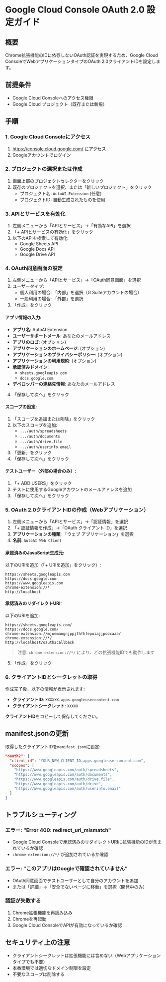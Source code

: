 # Google Cloud Console OAuth 2.0 設定ガイド

## 概要
Chrome拡張機能のIDに依存しないOAuth認証を実現するため、Google Cloud ConsoleでWebアプリケーションタイプのOAuth 2.0クライアントIDを設定します。

## 前提条件
- Google Cloud Consoleへのアクセス権限
- Google Cloud プロジェクト（既存または新規）

## 手順

### 1. Google Cloud Consoleにアクセス
1. https://console.cloud.google.com/ にアクセス
2. Googleアカウントでログイン

### 2. プロジェクトの選択または作成
1. 画面上部のプロジェクトセレクターをクリック
2. 既存のプロジェクトを選択、または「新しいプロジェクト」をクリック
   - プロジェクト名: `AutoAI-Extension` (任意)
   - プロジェクトID: 自動生成されたものを使用

### 3. APIとサービスを有効化
1. 左側メニューから「APIとサービス」→「有効なAPI」を選択
2. 「+ APIとサービスの有効化」をクリック
3. 以下のAPIを検索して有効化:
   - Google Sheets API
   - Google Docs API  
   - Google Drive API

### 4. OAuth同意画面の設定
1. 左側メニューから「APIとサービス」→「OAuth同意画面」を選択
2. ユーザータイプ:
   - 個人利用の場合: 「内部」を選択（G Suiteアカウントの場合）
   - 一般利用の場合: 「外部」を選択
3. 「作成」をクリック

#### アプリ情報の入力:
- **アプリ名**: AutoAI Extension
- **ユーザーサポートメール**: あなたのメールアドレス
- **アプリのロゴ**: (オプション)
- **アプリケーションのホームページ**: (オプション)
- **アプリケーションのプライバシーポリシー**: (オプション)
- **アプリケーションの利用規約**: (オプション)
- **承認済みドメイン**: 
  - `sheets.googleapis.com`
  - `docs.google.com`
- **デベロッパーの連絡先情報**: あなたのメールアドレス

4. 「保存して次へ」をクリック

#### スコープの設定:
1. 「スコープを追加または削除」をクリック
2. 以下のスコープを追加:
   - `.../auth/spreadsheets`
   - `.../auth/documents`
   - `.../auth/drive.file`
   - `.../auth/userinfo.email`
3. 「更新」をクリック
4. 「保存して次へ」をクリック

#### テストユーザー（外部の場合のみ）:
1. 「+ ADD USERS」をクリック
2. テストに使用するGoogleアカウントのメールアドレスを追加
3. 「保存して次へ」をクリック

### 5. OAuth 2.0クライアントIDの作成（Webアプリケーション）
1. 左側メニューから「APIとサービス」→「認証情報」を選択
2. 「+ 認証情報を作成」→「OAuth クライアント ID」を選択
3. **アプリケーションの種類**: 「ウェブ アプリケーション」を選択
4. **名前**: `AutoAI Web Client`

#### 承認済みのJavaScript生成元:
以下のURIを追加（「+ URIを追加」をクリック）:
```
https://sheets.googleapis.com
https://docs.google.com
https://www.googleapis.com
chrome-extension://*
http://localhost
```

#### 承認済みのリダイレクトURI:
以下のURIを追加:
```
https://sheets.googleapis.com/
https://docs.google.com/
chrome-extension://mjoemaognjppjfhfhfepoiajjpoocaaa/
chrome-extension://*/
http://localhost/oauth2callback
```

> 注意: `chrome-extension://*/` により、どの拡張機能IDでも動作します

5. 「作成」をクリック

### 6. クライアントIDとシークレットの取得
作成完了後、以下の情報が表示されます:
- **クライアントID**: `XXXXXX.apps.googleusercontent.com`
- **クライアントシークレット**: `XXXXX`

**クライアントID**をコピーして保存してください。

## manifest.jsonの更新

取得したクライアントIDを`manifest.json`に設定:

```json
"oauth2": {
  "client_id": "YOUR_NEW_CLIENT_ID.apps.googleusercontent.com",
  "scopes": [
    "https://www.googleapis.com/auth/spreadsheets",
    "https://www.googleapis.com/auth/documents", 
    "https://www.googleapis.com/auth/drive.file",
    "https://www.googleapis.com/auth/drive",
    "https://www.googleapis.com/auth/userinfo.email"
  ]
}
```

## トラブルシューティング

### エラー: "Error 400: redirect_uri_mismatch"
- Google Cloud Consoleで承認済みのリダイレクトURIに拡張機能のIDが含まれているか確認
- `chrome-extension://*/` が追加されているか確認

### エラー: "このアプリはGoogleで確認されていません"
- OAuth同意画面でテストユーザーとして自分のアカウントを追加
- または「詳細」→「安全でないページに移動」を選択（開発中のみ）

### 認証が失敗する
1. Chrome拡張機能を再読み込み
2. Chromeを再起動
3. Google Cloud ConsoleでAPIが有効になっているか確認

## セキュリティ上の注意
- クライアントシークレットは拡張機能には含めない（Webアプリケーションタイプでも不要）
- 本番環境では適切なドメイン制限を設定
- 不要なスコープは削除する